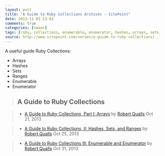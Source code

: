 ```yaml
---
layout: post
title: "A Guide to Ruby Collections Archives - SitePoint"
date: 2013-11-01 13:43
comments: true
categories: [swaac]
tags: [ruby, collections, enumerable, enumerator, hashes, arrays, sets, ranges]
source: http://www.sitepoint.com/series/a-guide-to-ruby-collections/
---
```

A useful guide Ruby Collections:
* Arrays
* Hashes
* Sets
* Ranges
* Enumerable
* Enumerator


> A Guide to Ruby Collections
> ---------------------------

> -   [A Guide to Ruby Collections, Part I: Arrays](http://www.sitepoint.com/guide-ruby-collections-part-arrays/)
>     by [Robert Qualls](http://www.sitepoint.com/author/rqualls/)
>     Oct 21, 2013


> -   [A Guide to Ruby Collections, II: Hashes, Sets, and Ranges](http://www.sitepoint.com/guide-ruby-collections-ii-hashes-sets-ranges/)
>     by [Robert Qualls](http://www.sitepoint.com/author/rqualls/)
>     Oct 25, 2013

> -   [A Guide to Ruby Collections III: Enumerable and Enumerator](http://www.sitepoint.com/guide-ruby-collections-iii-enumerable-enumerator/)
>     by [Robert Qualls](http://www.sitepoint.com/author/rqualls/)
>     Oct 31, 2013
> 
